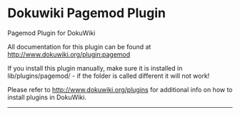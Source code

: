 Dokuwiki Pagemod Plugin
================

Pagemod Plugin for DokuWiki

All documentation for this plugin can be found at
http://www.dokuwiki.org/plugin:pagemod

If you install this plugin manually, make sure it is installed in
lib/plugins/pagemod/ - if the folder is called different it
will not work!

Please refer to http://www.dokuwiki.org/plugins for additional info
on how to install plugins in DokuWiki.

----
